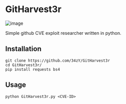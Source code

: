 # GitHarvest3r

![image](https://user-images.githubusercontent.com/55347142/235300101-f85f18d8-2cc5-4407-af5d-6a8d0d52de44.png)

Simple github CVE exploit researcher written in python.

## Installation 
```
git clone https://github.com/34zY/GitHarvest3r
cd GitHarvest3r/
pip install requests bs4
```

## Usage
```
python GitHarvest3r.py <CVE-ID>
```


